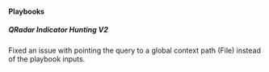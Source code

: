 
#### Playbooks
##### QRadar Indicator Hunting V2
Fixed an issue with pointing the query to a global context path (File) instead of the playbook inputs.
